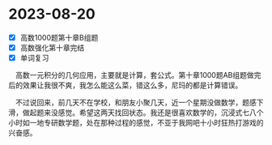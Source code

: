 # 2023-08-20

* [X] 高数1000题第十章B组题
* [X] 高数强化第十章完结
* [X] 单词复习

&ensp;&ensp;高数一元积分的几何应用，主要就是计算，套公式。第十章1000题AB组题做完后的效果让我很不爽，我怎么能这么菜，错这么多，尼玛的都是计算错误。

&ensp;&ensp;不过说回来，前几天不在学校，和朋友小聚几天，近一个星期没做数学，题感下滑，做起题来没感觉。希望这两天找回状态。我还是很喜欢数学的，沉浸式七八个小时如一地专研数学题，处在那种过程的感觉，不亚于我网吧十小时狂热打游戏的兴奋感。
